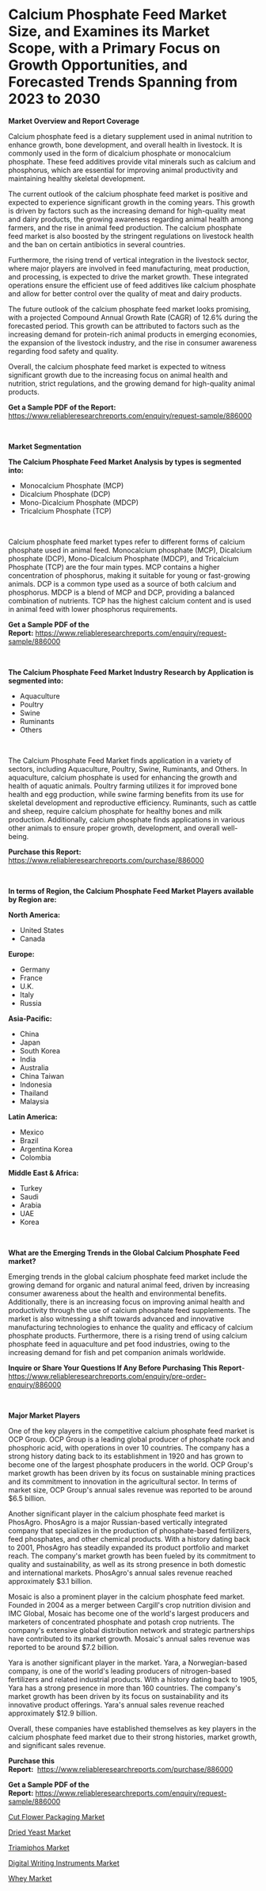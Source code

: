 <p><h1>Calcium Phosphate Feed Market Size, and Examines its Market Scope, with a Primary Focus on Growth Opportunities, and Forecasted Trends Spanning from 2023 to 2030</h1></p><p><strong>Market Overview and Report Coverage</strong></p>
<p><p>Calcium phosphate feed is a dietary supplement used in animal nutrition to enhance growth, bone development, and overall health in livestock. It is commonly used in the form of dicalcium phosphate or monocalcium phosphate. These feed additives provide vital minerals such as calcium and phosphorus, which are essential for improving animal productivity and maintaining healthy skeletal development.</p><p>The current outlook of the calcium phosphate feed market is positive and expected to experience significant growth in the coming years. This growth is driven by factors such as the increasing demand for high-quality meat and dairy products, the growing awareness regarding animal health among farmers, and the rise in animal feed production. The calcium phosphate feed market is also boosted by the stringent regulations on livestock health and the ban on certain antibiotics in several countries.</p><p>Furthermore, the rising trend of vertical integration in the livestock sector, where major players are involved in feed manufacturing, meat production, and processing, is expected to drive the market growth. These integrated operations ensure the efficient use of feed additives like calcium phosphate and allow for better control over the quality of meat and dairy products.</p><p>The future outlook of the calcium phosphate feed market looks promising, with a projected Compound Annual Growth Rate (CAGR) of 12.6% during the forecasted period. This growth can be attributed to factors such as the increasing demand for protein-rich animal products in emerging economies, the expansion of the livestock industry, and the rise in consumer awareness regarding food safety and quality.</p><p>Overall, the calcium phosphate feed market is expected to witness significant growth due to the increasing focus on animal health and nutrition, strict regulations, and the growing demand for high-quality animal products.</p></p>
<p><strong>Get a Sample PDF of the Report:</strong> <a href="https://www.reliableresearchreports.com/enquiry/request-sample/886000">https://www.reliableresearchreports.com/enquiry/request-sample/886000</a></p>
<p>&nbsp;</p>
<p><strong>Market Segmentation</strong></p>
<p><strong>The Calcium Phosphate Feed Market Analysis by types is segmented into:</strong></p>
<p><ul><li>Monocalcium Phosphate (MCP)</li><li>Dicalcium Phosphate (DCP)</li><li>Mono-Dicalcium Phosphate (MDCP)</li><li>Tricalcium Phosphate (TCP)</li></ul></p>
<p>&nbsp;</p>
<p><p>Calcium phosphate feed market types refer to different forms of calcium phosphate used in animal feed. Monocalcium phosphate (MCP), Dicalcium phosphate (DCP), Mono-Dicalcium Phosphate (MDCP), and Tricalcium Phosphate (TCP) are the four main types. MCP contains a higher concentration of phosphorus, making it suitable for young or fast-growing animals. DCP is a common type used as a source of both calcium and phosphorus. MDCP is a blend of MCP and DCP, providing a balanced combination of nutrients. TCP has the highest calcium content and is used in animal feed with lower phosphorus requirements.</p></p>
<p><strong>Get a Sample PDF of the Report:</strong>&nbsp;<a href="https://www.reliableresearchreports.com/enquiry/request-sample/886000">https://www.reliableresearchreports.com/enquiry/request-sample/886000</a></p>
<p>&nbsp;</p>
<p><strong>The Calcium Phosphate Feed Market Industry Research by Application is segmented into:</strong></p>
<p><ul><li>Aquaculture</li><li>Poultry</li><li>Swine</li><li>Ruminants</li><li>Others</li></ul></p>
<p>&nbsp;</p>
<p><p>The Calcium Phosphate Feed Market finds application in a variety of sectors, including Aquaculture, Poultry, Swine, Ruminants, and Others. In aquaculture, calcium phosphate is used for enhancing the growth and health of aquatic animals. Poultry farming utilizes it for improved bone health and egg production, while swine farming benefits from its use for skeletal development and reproductive efficiency. Ruminants, such as cattle and sheep, require calcium phosphate for healthy bones and milk production. Additionally, calcium phosphate finds applications in various other animals to ensure proper growth, development, and overall well-being.</p></p>
<p><strong>Purchase this Report:</strong>&nbsp; <a href="https://www.reliableresearchreports.com/purchase/886000">https://www.reliableresearchreports.com/purchase/886000</a></p>
<p>&nbsp;</p>
<p><strong>In terms of Region, the Calcium Phosphate Feed Market Players available by Region are:</strong></p>
<p>
    <p> <strong> North America: </strong>
        <ul>
            <li>United States</li>
            <li>Canada</li>
        </ul>
        </p> 
    <p> <strong> Europe: </strong>
        <ul>
            <li>Germany</li>
            <li>France</li>
            <li>U.K.</li>
            <li>Italy</li>
            <li>Russia</li>
        </ul>
        </p> 
    <p> <strong> Asia-Pacific: </strong>
        <ul>
            <li>China</li>
            <li>Japan</li>
            <li>South Korea</li>
            <li>India</li>
            <li>Australia</li>
            <li>China Taiwan</li>
            <li>Indonesia</li>
            <li>Thailand</li>
            <li>Malaysia</li>
        </ul>
        </p> 
    <p> <strong> Latin America: </strong>
        <ul>
            <li>Mexico</li>
            <li>Brazil</li>
            <li>Argentina Korea</li>
            <li>Colombia</li>
        </ul>
        </p> 
    <p> <strong> Middle East & Africa: </strong>
        <ul>
            <li>Turkey</li>
            <li>Saudi</li>
            <li>Arabia</li>
            <li>UAE</li>
            <li>Korea</li>
        </ul>
    </p>
    </p>
<p>&nbsp;</p>
<p><strong>What are the Emerging Trends in the Global Calcium Phosphate Feed market?</strong></p>
<p><p>Emerging trends in the global calcium phosphate feed market include the growing demand for organic and natural animal feed, driven by increasing consumer awareness about the health and environmental benefits. Additionally, there is an increasing focus on improving animal health and productivity through the use of calcium phosphate feed supplements. The market is also witnessing a shift towards advanced and innovative manufacturing technologies to enhance the quality and efficacy of calcium phosphate products. Furthermore, there is a rising trend of using calcium phosphate feed in aquaculture and pet food industries, owing to the increasing demand for fish and pet companion animals worldwide.</p></p>
<p><strong>Inquire or Share Your Questions If Any Before Purchasing This Report</strong>- <a href="https://www.reliableresearchreports.com/enquiry/pre-order-enquiry/886000">https://www.reliableresearchreports.com/enquiry/pre-order-enquiry/886000</a></p>
<p>&nbsp;</p>
<p><strong>Major Market Players</strong></p>
<p><p>One of the key players in the competitive calcium phosphate feed market is OCP Group. OCP Group is a leading global producer of phosphate rock and phosphoric acid, with operations in over 10 countries. The company has a strong history dating back to its establishment in 1920 and has grown to become one of the largest phosphate producers in the world. OCP Group's market growth has been driven by its focus on sustainable mining practices and its commitment to innovation in the agricultural sector. In terms of market size, OCP Group's annual sales revenue was reported to be around $6.5 billion.</p><p>Another significant player in the calcium phosphate feed market is PhosAgro. PhosAgro is a major Russian-based vertically integrated company that specializes in the production of phosphate-based fertilizers, feed phosphates, and other chemical products. With a history dating back to 2001, PhosAgro has steadily expanded its product portfolio and market reach. The company's market growth has been fueled by its commitment to quality and sustainability, as well as its strong presence in both domestic and international markets. PhosAgro's annual sales revenue reached approximately $3.1 billion.</p><p>Mosaic is also a prominent player in the calcium phosphate feed market. Founded in 2004 as a merger between Cargill's crop nutrition division and IMC Global, Mosaic has become one of the world's largest producers and marketers of concentrated phosphate and potash crop nutrients. The company's extensive global distribution network and strategic partnerships have contributed to its market growth. Mosaic's annual sales revenue was reported to be around $7.2 billion.</p><p>Yara is another significant player in the market. Yara, a Norwegian-based company, is one of the world's leading producers of nitrogen-based fertilizers and related industrial products. With a history dating back to 1905, Yara has a strong presence in more than 160 countries. The company's market growth has been driven by its focus on sustainability and its innovative product offerings. Yara's annual sales revenue reached approximately $12.9 billion.</p><p>Overall, these companies have established themselves as key players in the calcium phosphate feed market due to their strong histories, market growth, and significant sales revenue.</p></p>
<p><strong>Purchase this Report:</strong>&nbsp;&nbsp;<a href="https://www.reliableresearchreports.com/purchase/886000">https://www.reliableresearchreports.com/purchase/886000</a></p>
<p></p>
<p><strong>Get a Sample PDF of the Report:</strong>&nbsp;<a href="https://www.reliableresearchreports.com/enquiry/request-sample/886000">https://www.reliableresearchreports.com/enquiry/request-sample/886000</a></p>
<p><p><a href="https://medium.com/@elwyncarter2023/cut-flower-packaging-nbsp-market-focuses-on-market-share-size-and-projected-forecast-till-2030-b1887a1ec185">Cut Flower Packaging Market</a></p><p><a href="https://www.linkedin.com/pulse/dried-yeast-market-size-2023-2030-global-industrial-analysis-dcnqe/">Dried Yeast Market</a></p><p><a href="https://github.com/ChiragRp1/Market-Research-Report-List-1/blob/main/triamiphos-market.md">Triamiphos Market</a></p><p><a href="https://medium.com/@vivianejast/digital-writing-instruments-market-trends-and-market-analysis-forecasted-for-period-2023-2030-d615b0361148">Digital Writing Instruments Market</a></p><p><a href="https://www.linkedin.com/pulse/whey-market-insights-players-forecast-till-2030-research-vista-m6sje/">Whey Market</a></p></p>